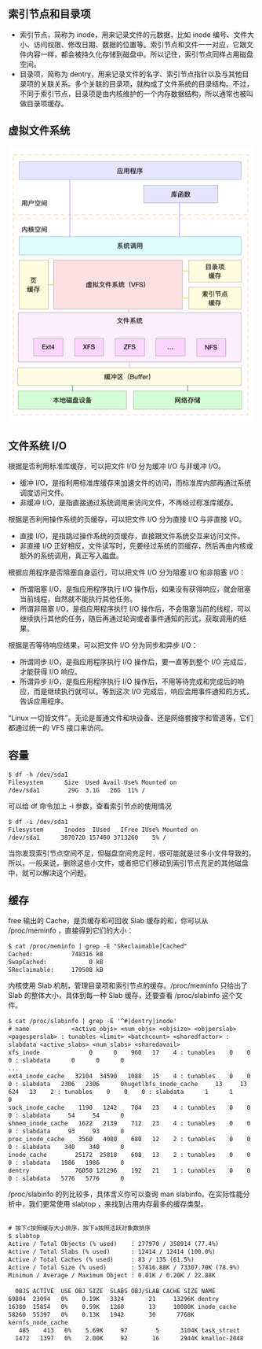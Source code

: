 ## 索引节点和目录项
* 索引节点，简称为 inode，用来记录文件的元数据，比如 inode 编号、文件大小、访问权限、修改日期、数据的位置等。索引节点和文件一一对应，它跟文件内容一样，都会被持久化存储到磁盘中。所以记住，索引节点同样占用磁盘空间。
* 目录项，简称为 dentry，用来记录文件的名字、索引节点指针以及与其他目录项的关联关系。多个关联的目录项，就构成了文件系统的目录结构。不过，不同于索引节点，目录项是由内核维护的一个内存数据结构，所以通常也被叫做目录项缓存。
## 虚拟文件系统
![虚拟文件系统](./img/23-01.png)
## 文件系统 I/O

根据是否利用标准库缓存，可以把文件 I/O 分为缓冲 I/O 与非缓冲 I/O。
* 缓冲 I/O，是指利用标准库缓存来加速文件的访问，而标准库内部再通过系统调度访问文件。
* 非缓冲 I/O，是指直接通过系统调用来访问文件，不再经过标准库缓存。

根据是否利用操作系统的页缓存，可以把文件 I/O 分为直接 I/O 与非直接 I/O。
* 直接 I/O，是指跳过操作系统的页缓存，直接跟文件系统交互来访问文件。
* 非直接 I/O 正好相反，文件读写时，先要经过系统的页缓存，然后再由内核或额外的系统调用，真正写入磁盘。

根据应用程序是否阻塞自身运行，可以把文件 I/O 分为阻塞 I/O 和非阻塞 I/O：
* 所谓阻塞 I/O，是指应用程序执行 I/O 操作后，如果没有获得响应，就会阻塞当前线程，自然就不能执行其他任务。
* 所谓非阻塞 I/O，是指应用程序执行 I/O 操作后，不会阻塞当前的线程，可以继续执行其他的任务，随后再通过轮询或者事件通知的形式，获取调用的结果。

根据是否等待响应结果，可以把文件 I/O 分为同步和异步 I/O：
* 所谓同步 I/O，是指应用程序执行 I/O 操作后，要一直等到整个 I/O 完成后，才能获得 I/O 响应。
* 所谓异步 I/O，是指应用程序执行 I/O 操作后，不用等待完成和完成后的响应，而是继续执行就可以。等到这次 I/O 完成后，响应会用事件通知的方式，告诉应用程序。

“Linux 一切皆文件”。无论是普通文件和块设备、还是网络套接字和管道等，它们都通过统一的 VFS 接口来访问。

## 容量
```
$ df -h /dev/sda1
Filesystem      Size  Used Avail Use% Mounted on
/dev/sda1        29G  3.1G   26G  11% /
```

可以给 df 命令加上 -i 参数，查看索引节点的使用情况
```
$ df -i /dev/sda1
Filesystem      Inodes  IUsed   IFree IUse% Mounted on
/dev/sda1      3870720 157460 3713260    5% /
```
当你发现索引节点空间不足，但磁盘空间充足时，很可能就是过多小文件导致的。所以，一般来说，删除这些小文件，或者把它们移动到索引节点充足的其他磁盘中，就可以解决这个问题。

## 缓存
free 输出的 Cache，是页缓存和可回收 Slab 缓存的和，你可以从 /proc/meminfo ，直接得到它们的大小：
```
$ cat /proc/meminfo | grep -E "SReclaimable|Cached"
Cached:           748316 kB
SwapCached:            0 kB
SReclaimable:     179508 kB
```
内核使用 Slab 机制，管理目录项和索引节点的缓存。/proc/meminfo 只给出了 Slab 的整体大小，具体到每一种 Slab 缓存，还要查看 /proc/slabinfo 这个文件。
```
$ cat /proc/slabinfo | grep -E '^#|dentry|inode'
# name            <active_objs> <num_objs> <objsize> <objperslab> <pagesperslab> : tunables <limit> <batchcount> <sharedfactor> : slabdata <active_slabs> <num_slabs> <sharedavail>
xfs_inode              0      0    960   17    4 : tunables    0    0    0 : slabdata      0      0      0
...
ext4_inode_cache   32104  34590   1088   15    4 : tunables    0    0    0 : slabdata   2306   2306      0hugetlbfs_inode_cache     13     13    624   13    2 : tunables    0    0    0 : slabdata      1      1      0
sock_inode_cache    1190   1242    704   23    4 : tunables    0    0    0 : slabdata     54     54      0
shmem_inode_cache   1622   2139    712   23    4 : tunables    0    0    0 : slabdata     93     93      0
proc_inode_cache    3560   4080    680   12    2 : tunables    0    0    0 : slabdata    340    340      0
inode_cache        25172  25818    608   13    2 : tunables    0    0    0 : slabdata   1986   1986      0
dentry             76050 121296    192   21    1 : tunables    0    0    0 : slabdata   5776   5776      0
```
/proc/slabinfo 的列比较多，具体含义你可以查询 man slabinfo。在实际性能分析中，我们更常使用 slabtop ，来找到占用内存最多的缓存类型。
```

# 按下c按照缓存大小排序，按下a按照活跃对象数排序
$ slabtop
Active / Total Objects (% used)    : 277970 / 358914 (77.4%)
Active / Total Slabs (% used)      : 12414 / 12414 (100.0%)
Active / Total Caches (% used)     : 83 / 135 (61.5%)
Active / Total Size (% used)       : 57816.88K / 73307.70K (78.9%)
Minimum / Average / Maximum Object : 0.01K / 0.20K / 22.88K

  OBJS ACTIVE  USE OBJ SIZE  SLABS OBJ/SLAB CACHE SIZE NAME
69804  23094   0%    0.19K   3324       21     13296K dentry
16380  15854   0%    0.59K   1260       13     10080K inode_cache
58260  55397   0%    0.13K   1942       30      7768K kernfs_node_cache
   485    413   0%    5.69K     97        5      3104K task_struct
  1472   1397   0%    2.00K     92       16      2944K kmalloc-2048
```

